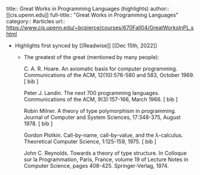 title:: Great Works in Programming Languages (highlights)
author:: [[cis.upenn.edu]]
full-title:: "Great Works in Programming Languages"
category:: #articles
url:: https://www.cis.upenn.edu/~bcpierce/courses/670Fall04/GreatWorksInPL.shtml

- Highlights first synced by [[Readwise]] [[Dec 15th, 2022]]
	- The greatest of the great (mentioned by many people):
	  
	  
	  
	  
	  
	  
	  
	  
	  
	  
	  C. A. R. Hoare.
	  An axiomatic basis for computer programming.
	  Communications of the ACM, 12(10):576-580 and 583, October
	  1969.
	  [ bib ]
	  
	  
	  
	  
	  
	  
	  
	  
	  Peter J. Landin.
	  The next 700 programming languages.
	  Communications of the ACM, 9(3):157-166, March 1966.
	  [ bib ]
	  
	  
	  
	  
	  
	  
	  
	  
	  Robin Milner.
	  A theory of type polymorphism in programming.
	  Journal of Computer and System Sciences, 17:348-375, August
	  1978.
	  [ bib ]
	  
	  
	  
	  
	  
	  
	  
	  
	  Gordon Plotkin.
	  Call-by-name, call-by-value, and the λ-calculus.
	  Theoretical Computer Science, 1:125-159, 1975.
	  [ bib ]
	  
	  
	  
	  
	  
	  
	  
	  
	  John C. Reynolds.
	  Towards a theory of type structure.
	  In Colloque sur la Programmation, Paris, France, volume 19 of
	  Lecture Notes in Computer Science, pages 408-425. Springer-Verlag,
	  1974.